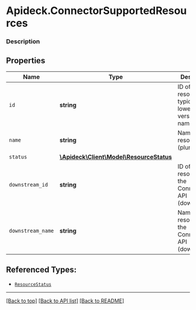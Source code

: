 # Apideck.ConnectorSupportedResources

### Description

## Properties
Name | Type | Description | Notes
------------ | ------------- | ------------- | -------------
`id` | **string** | ID of the resource, typically a lowercased version of name. | [optional] 
`name` | **string** | Name of the resource (plural) | [optional] 
`status` | [**\Apideck\Client\Model\ResourceStatus**](ResourceStatus.md) |  | [optional] 
`downstream_id` | **string** | ID of the resource in the Connector's API (downstream) | [optional] 
`downstream_name` | **string** | Name of the resource in the Connector's API (downstream) | [optional] 





## Referenced Types:


* [`ResourceStatus`](ResourceStatus.md)



---

[[Back to top]](#) [[Back to API list]](../../../../README.md#documentation-for-api-endpoints) [[Back to README]](../../../../README.md)


